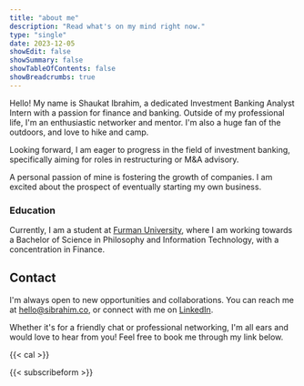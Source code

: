 ```yaml
---
title: "about me"
description: "Read what's on my mind right now."
type: "single"
date: 2023-12-05
showEdit: false
showSummary: false
showTableOfContents: false
showBreadcrumbs: true
---
```


Hello! My name is Shaukat Ibrahim, a dedicated Investment Banking Analyst Intern with a passion for finance and banking. Outside of my professional life, I'm an enthusiastic networker and mentor. I'm also a huge fan of the outdoors, and love to hike and camp.

Looking forward, I am eager to progress in the field of investment banking, specifically aiming for roles in restructuring or M&A advisory.

A personal passion of mine is fostering the growth of companies. I am excited about the prospect of eventually starting my own business.

### Education

Currently, I am a student at [Furman University](https://www.furman.edu/), where I am working towards a Bachelor of Science in Philosophy and Information Technology, with a concentration in Finance.

## Contact

I'm always open to new opportunities and collaborations. You can reach me at [hello@sibrahim.co](mailto:hello@sibrahim.co), or connect with me on [LinkedIn](https://linkedin.com/in/shaukatibrahim).

Whether it's for a friendly chat or professional networking, I'm all ears and would love to hear from you! Feel free to book me through my link below.


{{< cal >}}


{{< subscribeform >}}
